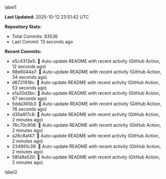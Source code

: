 
label1 
<!-- ACTIVITY_START -->
**Last Updated:** 2025-10-12 23:51:42 UTC

**Repository Stats:**
- Total Commits: 83536
- Last Commit: 13 seconds ago

**Recent Commits:**
- e5c4313e5: 🤖 Auto-update README with recent activity (GitHub Action, 12 seconds ago)
- 98e6044a7: 🤖 Auto-update README with recent activity (GitHub Action, 34 seconds ago)
- d6721919c: 🤖 Auto-update README with recent activity (GitHub Action, 53 seconds ago)
- e1a20d3bc: 🤖 Auto-update README with recent activity (GitHub Action, 67 seconds ago)
- 5dda365b3: 🤖 Auto-update README with recent activity (GitHub Action, 76 seconds ago)
- d35a6f7c8: 🤖 Auto-update README with recent activity (GitHub Action, 2 minutes ago)
- 76c70c908: 🤖 Auto-update README with recent activity (GitHub Action, 2 minutes ago)
- a26c8af47: 🤖 Auto-update README with recent activity (GitHub Action, 2 minutes ago)
- 234991c39: 🤖 Auto-update README with recent activity (GitHub Action, 2 minutes ago)
- 58fa9a520: 🤖 Auto-update README with recent activity (GitHub Action, 2 minutes ago)
<!-- ACTIVITY_END -->

label2
